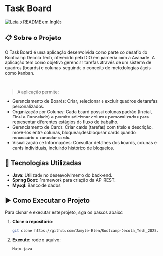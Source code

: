 # Task Board
[![Leia o README em Inglês](https://img.shields.io/badge/README-Inglês-yellow)](./README_EN.md)

## 📋 Sobre o Projeto
O Task Board é uma aplicação desenvolvida como parte do desafio do Bootcamp Decola Tech, oferecido pela DIO em parceria com a Avanade. A aplicação tem como objetivo gerenciar tarefas através de um sistema de quadros (boards) e colunas, seguindo o conceito de metodologias ágeis como Kanban.

<br>

> A aplicação permite:

- Gerenciamento de Boards: Criar, selecionar e excluir quadros de tarefas personalizados.
- Organização por Colunas: Cada board possui colunas padrão (Inicial, Final e Cancelado) e permite adicionar colunas personalizadas para representar diferentes estágios do fluxo de trabalho.
- Gerenciamento de Cards: Criar cards (tarefas) com título e descrição, movê-los entre colunas, bloquear/desbloquear cards quando necessário e cancelar cards.
- Visualização de Informações: Consultar detalhes dos boards, colunas e cards individuais, incluindo histórico de bloqueios.

## 🚀 Tecnologias Utilizadas
- **Java**: Utilizado no desenvolvimento do back-end.
- **Spring Boot**: Framework para criação da API REST.
- **Mysql**: Banco de dados.

## ▶ Como Executar o Projeto
Para clonar e executar este projeto, siga os passos abaixo:

1. **Clone o repositório**:
   ```bash
   git clone https://github.com/Jamyle-Elen/Bootcamp-Decola_Tech_2025.git
   ```
   
2. **Execute**:
rode o aquivo:
	 ```bash
	 Main.java
	 ```

